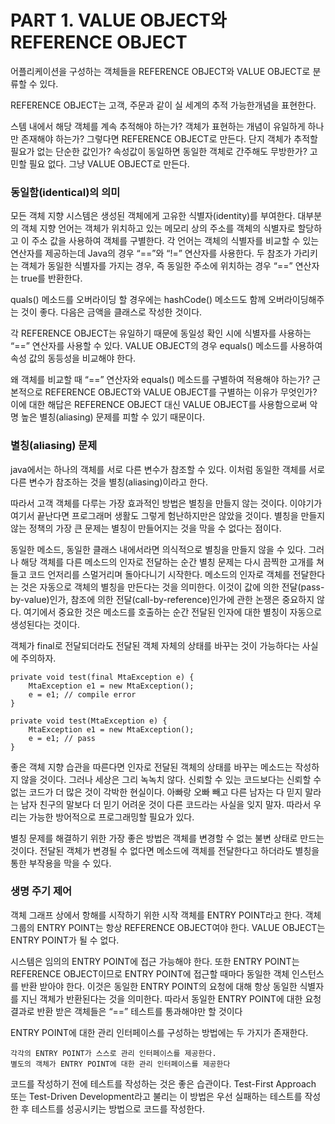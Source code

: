 # PART 1. VALUE OBJECT와 REFERENCE OBJECT

어플리케이션을 구성하는 객체들을 REFERENCE OBJECT와 VALUE OBJECT로 분류할 수 있다.

REFERENCE OBJECT는 고객, 주문과 같이 실 세계의 추적 가능한개념을 표현한다.

스템 내에서 해당 객체를 계속 추적해야 하는가? 객체가 표현하는 개념이 유일하게 하나만 존재해야 하는가?
그렇다면 REFERENCE OBJECT로 만든다. 단지 객체가 추적할 필요가 없는 단순한 값인가?
속성값이 동일하면 동일한 객체로 간주해도 무방한가? 고민할 필요 없다. 그냥 VALUE OBJECT로 만든다.

### 동일함(identical)의 의미

모든 객체 지향 시스템은 생성된 객체에게 고유한 식별자(identity)를 부여한다. 대부분의 객체 지향 언어는 객체가 위치하고 있는 메모리 상의 주소를 객체의 식별자로 할당하고 이 주소 값을 사용하여 객체를 구별한다. 각 언어는 객체의 식별자를 비교할 수 있는 연산자를 제공하는데 Java의 경우 “==”와 “!=” 연산자를 사용한다. 두 참조가 가리키는 객체가 동일한 식별자를 가지는 경우, 즉 동일한 주소에 위치하는 경우 “==” 연산자는 true를 반환한다.

quals() 메소드를 오버라이딩 할 경우에는 hashCode() 메소드도 함께 오버라이딩해주는 것이 좋다. 다음은 금액을 클래스로 작성한 것이다.

각 REFERENCE OBJECT는 유일하기 때문에 동일성 확인 시에 식별자를 사용하는 “==” 연산자를 사용할 수 있다. VALUE OBJECT의 경우 equals() 메소드를 사용하여 속성 값의 동등성을 비교해야 한다.

왜 객체를 비교할 때 “==” 연산자와 equals() 메소드를 구별하여 적용해야 하는가? 근본적으로 REFERENCE OBJECT와 VALUE OBJECT를 구별하는 이유가 무엇인가?   이에 대한 해답은 REFERENCE OBJECT 대신 VALUE OBJECT를 사용함으로써 악명 높은 별칭(aliasing) 문제를 피할 수 있기 때문이다.

### 별칭(aliasing) 문제


java에서는 하나의 객체를 서로 다른 변수가 참조할 수 있다. 이처럼 동일한 객체를 서로 다른 변수가 참조하는 것을 별칭(aliasing)이라고 한다. 


따라서 고객 객체를 다루는 가장 효과적인 방법은 별칭을 만들지 않는 것이다. 이야기가 여기서 끝난다면 프로그래머 생활도 그렇게 험난하지만은 않았을 것이다. 별칭을 만들지 않는 정책의 가장 큰 문제는 별칭이 만들어지는 것을 막을 수 없다는 점이다.
 
동일한 메소드, 동일한 클래스 내에서라면 의식적으로 별칭을 만들지 않을 수 있다. 그러나 해당 객체를 다른 메소드의 인자로 전달하는 순간 별칭 문제는 다시 끔찍한 고개를 쳐들고 코드 언저리를 스멀거리며 돌아다니기 시작한다. 메소드의 인자로 객체를 전달한다는 것은 자동으로 객체의 별칭을 만든다는 것을 의미한다. 이것이 값에 의한 전달(pass-by-value)인가, 참조에 의한 전달(call-by-reference)인가에 관한 논쟁은 중요하지 않다. 여기에서 중요한 것은 메소드를 호출하는 순간 전달된 인자에 대한 별칭이 자동으로 생성된다는 것이다.

객체가 final로 전달되더라도 전달된 객체 자체의 상태를 바꾸는 것이 가능하다는 사실에 주의하자.

```
private void test(final MtaException e) {
    MtaException e1 = new MtaException();
    e = e1; // compile error
}
```


```
private void test(MtaException e) {
    MtaException e1 = new MtaException();
    e = e1; // pass
}
```

좋은 객체 지향 습관을 따른다면 인자로 전달된 객체의 상태를 바꾸는 메소드는 작성하지 않을 것이다. 그러나 세상은 그리 녹녹치 않다. 신뢰할 수 있는 코드보다는 신뢰할 수 없는 코드가 더 많은 것이 각박한 현실이다. 아빠랑 오빠 빼고 다른 남자는 다 믿지 말라는 남자 친구의 말보다 더 믿기 어려운 것이 다른 코드라는 사실을 잊지 말자. 따라서 우리는 가능한 방어적으로 프로그래밍할 필요가 있다.
 
별칭 문제를 해결하기 위한 가장 좋은 방법은 객체를 변경할 수 없는 불변 상태로 만드는 것이다. 전달된 객체가 변경될 수 없다면 메소드에 객체를 전달한다고 하더라도 별칭을 통한 부작용을 막을 수 있다.

### 생명 주기 제어

객체 그래프 상에서 항해를 시작하기 위한 시작 객체를 ENTRY POINT라고 한다. 객체 그룹의 ENTRY POINT는 항상 REFERENCE OBJECT여야 한다. VALUE OBJECT는 ENTRY POINT가 될 수 없다.

시스템은 임의의 ENTRY POINT에 접근 가능해야 한다. 또한 ENTRY POINT는 REFERENCE OBJECT이므로 ENTRY POINT에 접근할 때마다 동일한 객체 인스턴스를 반환 받아야 한다. 이것은 동일한 ENTRY POINT의 요청에 대해 항상 동일한 식별자를 지닌 객체가 반환된다는 것을 의미한다. 따라서 동일한 ENTRY POINT에 대한 요청 결과로 반환 받은 객체들은 “==” 테스트를 통과해야만 할 것이다

ENTRY POINT에 대한 관리 인터페이스를 구성하는 방법에는 두 가지가 존재한다. 

```
각각의 ENTRY POINT가 스스로 관리 인터페이스를 제공한다.
별도의 객체가 ENTRY POINT에 대한 관리 인터페이스를 제공한다
```

코드를 작성하기 전에 테스트를 작성하는 것은 좋은 습관이다. Test-First Approach 또는 Test-Driven Development라고 불리는 이 방법은 우선 실패하는 테스트를 작성한 후 테스트를 성공시키는 방법으로 코드를 작성한다. 
